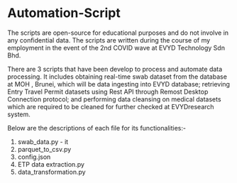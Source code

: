 # Automation-Script
The scripts are open-source for educational purposes and do not involve in any confidential data. The scripts are written during the course of my employment in the event of the 2nd COVID wave at EVYD Technology Sdn  Bhd.

There are 3 scripts that have been develop to process and automate data processing. It includes obtaining real-time swab dataset from the database at MOH , Brunei, which will be data ingesting into EVYD database; retrieving Entry Travel Permit datasets using Rest API through Remost Desktop Connection protocol; and performing data cleansing on medical datasets which are required to be cleaned for further checked at EVYDresearch system.

Below are the descriptions of each file for its functionalities:-

1. swab_data.py - it 
2. parquet_to_csv.py
3. config.json
4. ETP data extraction.py
5. data_transformation.py
